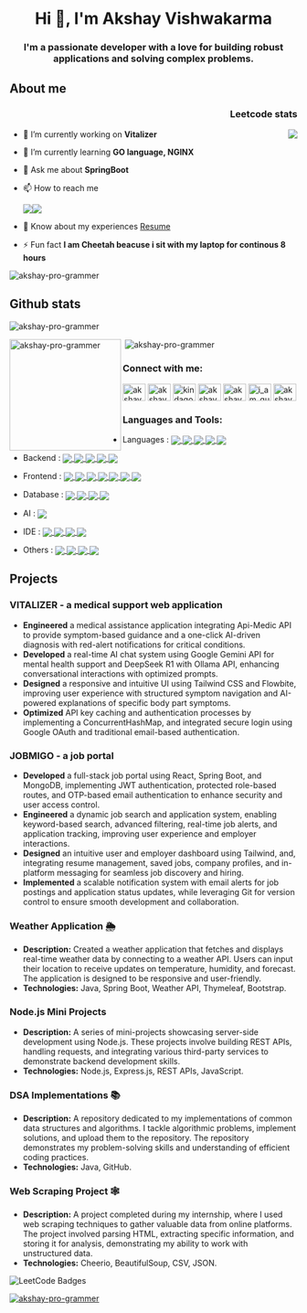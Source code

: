 <h1 align="center">Hi 👋, I'm Akshay Vishwakarma</h1>
<h3 align="center">I'm a passionate developer with a love for building robust applications and solving complex problems.</h3>
  <h2 align="left">About me</h2>
  <h3 align="right">Leetcode stats</h3>

<a href="https://leetcode.com/u/i_am_guts/">
  <img align="right" src="https://leetcard.jacoblin.cool/i_am_guts?theme=wtf&font=Hammersmith%20One" />
</a>

- 🔭 I’m currently working on **Vitalizer**

- 🌱 I’m currently learning **GO language, NGINX**

- 💬 Ask me about **SpringBoot**

- 📫 How to reach me <p> <a href="mailto:akshayvish432@gmail.com"><img align="center" src="https://img.shields.io/badge/Gmail-D14836?style=for-the-badge&logo=gmail&logoColor=white"/></a><a href="https://www.linkedin.com/in/akshay-vishwakarma-96b000229"><img align="center" src="https://img.shields.io/badge/linkedin-%230077B5.svg?style=for-the-badge&logo=linkedin&logoColor=white"/></a></p>

- 📄 Know about my experiences <a href="https://drive.google.com/file/d/1Uuj5d5hVxO4LvMLVOsErzW6eSmyiFHTV/view?usp=drive_link">Resume</a>
- ⚡ Fun fact **I am Cheetah beacuse i sit with my laptop for continous 8 hours**

<p align="left"> <img src="https://komarev.com/ghpvc/?username=akshay-pro-grammer&label=Profile%20views&color=0e75b6&style=flat" alt="akshay-pro-grammer" /> </p>
<h2>Github stats</h2>
<p><img align="center" src="https://github-readme-streak-stats.herokuapp.com/?user=akshay-pro-grammer" alt="akshay-pro-grammer" /></p>
<p><img align="left" height="195" src="https://github-readme-stats.vercel.app/api/top-langs?username=akshay-pro-grammer&show_icons=true&locale=en&layout=compact" alt="akshay-pro-grammer" /></p>
<p>&nbsp;<img align="center" src="https://github-readme-stats.vercel.app/api?username=akshay-pro-grammer&show_icons=true&locale=en" alt="akshay-pro-grammer" /></p>

<h3 align="left">Connect with me:</h3>
<p align="left">
<a href="https://dev.to/akshay_vishwakarma_331d0b" target="blank"><img align="center" src="https://raw.githubusercontent.com/rahuldkjain/github-profile-readme-generator/master/src/images/icons/Social/devto.svg" alt="akshay_vishwakarma_331d0b" height="30" width="40" /></a>
<a href="https://linkedin.com/in/akshay-vishwakarma-96b000229" target="blank"><img align="center" src="https://raw.githubusercontent.com/rahuldkjain/github-profile-readme-generator/master/src/images/icons/Social/linked-in-alt.svg" alt="akshay-vishwakarma-96b000229" height="30" width="40" /></a>
<a href="https://instagram.com/kindagotalitttleangry" target="blank"><img align="center" src="https://raw.githubusercontent.com/rahuldkjain/github-profile-readme-generator/master/src/images/icons/Social/instagram.svg" alt="kindagotalitttleangry" height="30" width="40" /></a>
<a href="https://www.hackerrank.com/akshayvish432" target="blank"><img align="center" src="https://raw.githubusercontent.com/rahuldkjain/github-profile-readme-generator/master/src/images/icons/Social/hackerrank.svg" alt="akshayvish432" height="30" width="40" /></a>
<a href="https://codeforces.com/profile/akshayvish432" target="blank"><img align="center" src="https://raw.githubusercontent.com/rahuldkjain/github-profile-readme-generator/master/src/images/icons/Social/codeforces.svg" alt="akshayvish432" height="30" width="40" /></a>
<a href="https://www.leetcode.com/i_am_guts" target="blank"><img align="center" src="https://raw.githubusercontent.com/rahuldkjain/github-profile-readme-generator/master/src/images/icons/Social/leet-code.svg" alt="i_am_guts" height="30" width="40" /></a>
<a href="https://auth.geeksforgeeks.org/user/akshayvnnel" target="blank"><img align="center" src="https://raw.githubusercontent.com/rahuldkjain/github-profile-readme-generator/master/src/images/icons/Social/geeks-for-geeks.svg" alt="akshayvnnel" height="30" width="40" /></a>
</p>
  <h3 align="left">Languages and Tools:</h3>
  
- Languages : <a href="https://github.com/Akshay-pro-grammer">
  <img align="center" src="https://img.shields.io/badge/java-%23ED8B00.svg?style=for-the-badge&logo=openjdk&logoColor=white"/>
  <img align="center" src="https://img.shields.io/badge/c++-%2300599C.svg?style=for-the-badge&logo=c%2B%2B&logoColor=white"/>
  <img align="center" src="https://img.shields.io/badge/Python-3776AB.svg?style=for-the-badge&logo=Python&logoColor=white"/>
  <img align="center" src="https://img.shields.io/badge/JavaScript-323330?style=for-the-badge&logo=javascript&logoColor=F7DF1E"/>
  <img align="center" src="https://img.shields.io/badge/C-00599C?style=for-the-badge&logo=c&logoColor=white"/>
  </a>
- Backend : <a href="https://github.com/Akshay-pro-grammer">
  <img align="center" src="https://img.shields.io/badge/Spring-6DB33F.svg?style=for-the-badge&logo=Spring&logoColor=white"/>
  <img align="center" src="https://img.shields.io/badge/Spring%20Boot-6DB33F.svg?style=for-the-badge&logo=Spring-Boot&logoColor=white"/>
  <img align="center" src="https://img.shields.io/badge/Spring%20Security-6DB33F.svg?style=for-the-badge&logo=Spring-Security&logoColor=white"/>
  <img align="center" src="https://img.shields.io/badge/Apache%20Maven-C71A36.svg?style=for-the-badge&logo=Apache-Maven&logoColor=white"/>
  <img align="center" src="https://img.shields.io/badge/Express-000000.svg?style=for-the-badge&logo=Express&logoColor=white"/>
  </a>
- Frontend : <a href="https://github.com/Akshay-pro-grammer">
  <img align="center" src="https://img.shields.io/badge/HTML5-E34F26.svg?style=for-the-badge&logo=HTML5&logoColor=white"/>
  <img align="center" src="https://img.shields.io/badge/Thymeleaf-005F0F.svg?style=for-the-badge&logo=Thymeleaf&logoColor=white"/>
  <img align="center" src="https://img.shields.io/badge/CSS3-1572B6.svg?style=for-the-badge&logo=CSS3&logoColor=white"/>
  <img align="center" src="https://img.shields.io/badge/Tailwind%20CSS-06B6D4.svg?style=for-the-badge&logo=Tailwind-CSS&logoColor=white"/>
  <img align="center" src="https://img.shields.io/badge/Bootstrap-7952B3.svg?style=for-the-badge&logo=Bootstrap&logoColor=white"/>
  <img align="center" src="https://img.shields.io/badge/React-61DAFB.svg?style=for-the-badge&logo=React&logoColor=black"/>
  <img align="center" src="https://img.shields.io/badge/Vite-646CFF.svg?style=for-the-badge&logo=Vite&logoColor=white"/>
  </a>
- Database : <a href="https://github.com/Akshay-pro-grammer">
  <img align="center" src="https://img.shields.io/badge/MongoDB-4EA94B?style=for-the-badge&logo=mongodb&logoColor=white"/>
  <img align="center" src="https://img.shields.io/badge/dbeaver-382923?style=for-the-badge&logo=dbeaver&logoColor=white"/>
  <img align="center" src="https://img.shields.io/badge/MySQL-005C84?style=for-the-badge&logo=mysql&logoColor=white"/>
  <img align="center" src="https://img.shields.io/badge/PostgreSQL-316192?style=for-the-badge&logo=postgresql&logoColor=white"/>
  </a>

- AI : <a href="https://github.com/Akshay-pro-grammer">
  <img align="center" src="https://img.shields.io/badge/Ollama-000000.svg?style=for-the-badge&logo=Ollama&logoColor=white"/>
  </a>
- IDE : <a href="https://github.com/Akshay-pro-grammer">
  <img align="center" src="https://img.shields.io/badge/VSCode-0078D4?style=for-the-badge&logo=visual%20studio%20code&logoColor=white"/>
  <img align="center" src="https://img.shields.io/badge/IntelliJ_IDEA-000000.svg?style=for-the-badge&logo=intellij-idea&logoColor=white"/>
  <img align="center" src="https://img.shields.io/badge/Colab-F9AB00?style=for-the-badge&logo=googlecolab&color=525252"/>
  <img align="center" src="https://img.shields.io/badge/Android_Studio-3DDC84?style=for-the-badge&logo=android-studio&logoColor=white"/>
  </a>
- Others : <a href="https://github.com/Akshay-pro-grammer">
  <img align="center" src="https://img.shields.io/badge/Docker-2CA5E0?style=for-the-badge&logo=docker&logoColor=white"/>
  <img align="center" src="https://img.shields.io/badge/Apache%20Kafka-000?style=for-the-badge&logo=apachekafka"/>
  <img align="center" src="https://img.shields.io/badge/Hibernate-59666C.svg?style=for-the-badge&logo=Hibernate&logoColor=white"/>
   <img align="center" src="https://img.shields.io/badge/redis-%23DD0031.svg?style=for-the-badge&logo=redis&logoColor=white"/>
  </a>
  
## Projects

### VITALIZER - a medical support web application
- **Engineered** a medical assistance application integrating Api-Medic API to provide symptom-based guidance and a one-click AI-driven diagnosis with red-alert notifications for critical conditions.
- **Developed** a real-time AI chat system using Google Gemini API for mental health support and DeepSeek R1 with Ollama API, enhancing conversational interactions with optimized prompts.
- **Designed** a responsive and intuitive UI using Tailwind CSS and Flowbite, improving user experience with structured symptom navigation and AI-powered explanations of specific body part symptoms.
- **Optimized** API key caching and authentication processes by implementing a ConcurrentHashMap, and integrated secure login using Google OAuth and traditional email-based authentication.
### JOBMIGO -  a job portal
- **Developed** a full-stack job portal using React, Spring Boot, and MongoDB, implementing JWT authentication, protected role-based routes, and OTP-based email authentication to enhance security and user access control.
- **Engineered** a dynamic job search and application system, enabling keyword-based search, advanced filtering, real-time job alerts, and application tracking, improving user experience and employer interactions.
- **Designed** an intuitive user and employer dashboard using Tailwind, and, integrating resume management, saved jobs, company profiles, and in-platform messaging for seamless job discovery and hiring.
- **Implemented** a scalable notification system with email alerts for job postings and application status updates, while leveraging Git for version control to ensure smooth development and collaboration.

### Weather Application 🌦️
- **Description:** Created a weather application that fetches and displays real-time weather data by connecting to a weather API. Users can input their location to receive updates on temperature, humidity, and forecast. The application is designed to be responsive and user-friendly.
- **Technologies:** Java, Spring Boot, Weather API, Thymeleaf, Bootstrap.

### Node.js Mini Projects
- **Description:** A series of mini-projects showcasing server-side development using Node.js. These projects involve building REST APIs, handling requests, and integrating various third-party services to demonstrate backend development skills.
- **Technologies:** Node.js, Express.js, REST APIs, JavaScript.

### DSA Implementations 📚
- **Description:** A repository dedicated to my implementations of common data structures and algorithms. I tackle algorithmic problems, implement solutions, and upload them to the repository. The repository demonstrates my problem-solving skills and understanding of efficient coding practices.
- **Technologies:** Java, GitHub.

### Web Scraping Project 🕸️
- **Description:** A project completed during my internship, where I used web scraping techniques to gather valuable data from online platforms. The project involved parsing HTML, extracting specific information, and storing it for analysis, demonstrating my ability to work with unstructured data.
- **Technologies:** Cheerio, BeautifulSoup, CSV, JSON.
<img src="https://leetcode-badge-showcase.vercel.app/api?username=i_am_guts&animated=true" alt="LeetCode Badges"/>
<p align="left"> <a href="https://github.com/ryo-ma/github-profile-trophy"><img src="https://github-profile-trophy.vercel.app/?username=akshay-pro-grammer" alt="akshay-pro-grammer" /></a> </p>
